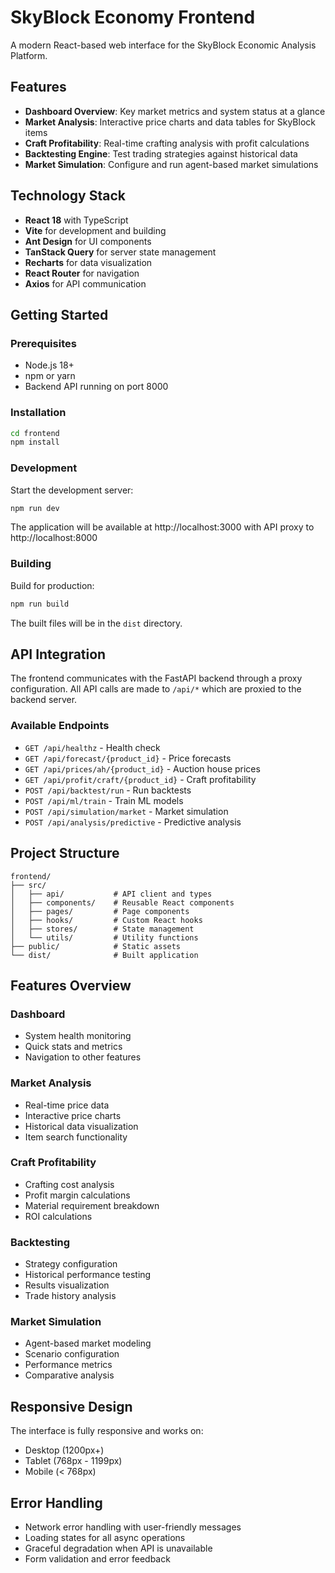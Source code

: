 # SkyBlock Economy Frontend

A modern React-based web interface for the SkyBlock Economic Analysis Platform.

## Features

- **Dashboard Overview**: Key market metrics and system status at a glance
- **Market Analysis**: Interactive price charts and data tables for SkyBlock items
- **Craft Profitability**: Real-time crafting analysis with profit calculations
- **Backtesting Engine**: Test trading strategies against historical data
- **Market Simulation**: Configure and run agent-based market simulations

## Technology Stack

- **React 18** with TypeScript
- **Vite** for development and building
- **Ant Design** for UI components
- **TanStack Query** for server state management
- **Recharts** for data visualization
- **React Router** for navigation
- **Axios** for API communication

## Getting Started

### Prerequisites

- Node.js 18+ 
- npm or yarn
- Backend API running on port 8000

### Installation

```bash
cd frontend
npm install
```

### Development

Start the development server:

```bash
npm run dev
```

The application will be available at http://localhost:3000 with API proxy to http://localhost:8000

### Building

Build for production:

```bash
npm run build
```

The built files will be in the `dist` directory.

## API Integration

The frontend communicates with the FastAPI backend through a proxy configuration. All API calls are made to `/api/*` which are proxied to the backend server.

### Available Endpoints

- `GET /api/healthz` - Health check
- `GET /api/forecast/{product_id}` - Price forecasts
- `GET /api/prices/ah/{product_id}` - Auction house prices
- `GET /api/profit/craft/{product_id}` - Craft profitability
- `POST /api/backtest/run` - Run backtests
- `POST /api/ml/train` - Train ML models
- `POST /api/simulation/market` - Market simulation
- `POST /api/analysis/predictive` - Predictive analysis

## Project Structure

```
frontend/
├── src/
│   ├── api/           # API client and types
│   ├── components/    # Reusable React components
│   ├── pages/         # Page components
│   ├── hooks/         # Custom React hooks
│   ├── stores/        # State management
│   └── utils/         # Utility functions
├── public/            # Static assets
└── dist/              # Built application
```

## Features Overview

### Dashboard
- System health monitoring
- Quick stats and metrics
- Navigation to other features

### Market Analysis
- Real-time price data
- Interactive price charts
- Historical data visualization
- Item search functionality

### Craft Profitability
- Crafting cost analysis
- Profit margin calculations
- Material requirement breakdown
- ROI calculations

### Backtesting
- Strategy configuration
- Historical performance testing
- Results visualization
- Trade history analysis

### Market Simulation
- Agent-based market modeling
- Scenario configuration
- Performance metrics
- Comparative analysis

## Responsive Design

The interface is fully responsive and works on:
- Desktop (1200px+)
- Tablet (768px - 1199px)
- Mobile (< 768px)

## Error Handling

- Network error handling with user-friendly messages
- Loading states for all async operations
- Graceful degradation when API is unavailable
- Form validation and error feedback
